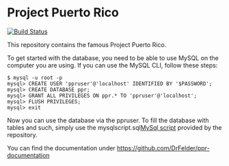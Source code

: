 Project Puerto Rico
=

[![Build Status](https://travis-ci.org/DrFelder/ppr.svg?branch=master)](https://travis-ci.org/DrFelder/ppr)

This repository contains the famous Project Puerto Rico.

To get started with the database, you need to be able to use MySQL on the computer you are using.
If you can use the MySQL CLI, follow these steps:

```
$ mysql -u root -p
mysql> CREATE USER 'ppruser'@'localhost' IDENTIFIED BY '$PASSWORD';
mysql> CREATE DATABASE ppr;
mysql> GRANT ALL PRIVILEGES ON ppr.* TO 'ppruser'@'localhost';
mysql> FLUSH PRIVILEGES;
mysql> exit
```

Now you can use the database via the ppruser. To fill the database with tables and such, simply use the mysqlscript.sql[MySql script](mysqlscript.sql) 
provided by the repository.

You can find the documentation under https://github.com/DrFelder/ppr-documentation
